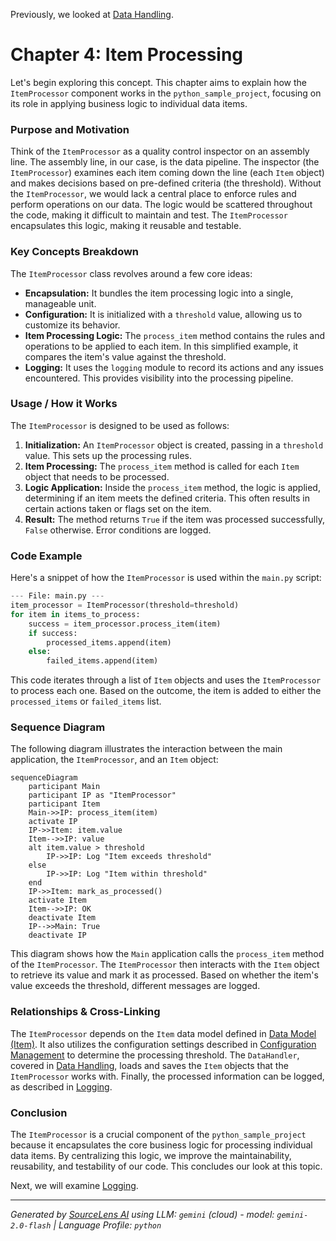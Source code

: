 Previously, we looked at [Data Handling](03_data-handling.md).

# Chapter 4: Item Processing
Let's begin exploring this concept. This chapter aims to explain how the `ItemProcessor` component works in the `python_sample_project`, focusing on its role in applying business logic to individual data items.
### Purpose and Motivation
Think of the `ItemProcessor` as a quality control inspector on an assembly line. The assembly line, in our case, is the data pipeline. The inspector (the `ItemProcessor`) examines each item coming down the line (each `Item` object) and makes decisions based on pre-defined criteria (the threshold).
Without the `ItemProcessor`, we would lack a central place to enforce rules and perform operations on our data. The logic would be scattered throughout the code, making it difficult to maintain and test. The `ItemProcessor` encapsulates this logic, making it reusable and testable.
### Key Concepts Breakdown
The `ItemProcessor` class revolves around a few core ideas:
*   **Encapsulation:** It bundles the item processing logic into a single, manageable unit.
*   **Configuration:** It is initialized with a `threshold` value, allowing us to customize its behavior.
*   **Item Processing Logic:** The `process_item` method contains the rules and operations to be applied to each item. In this simplified example, it compares the item's value against the threshold.
*   **Logging:** It uses the `logging` module to record its actions and any issues encountered. This provides visibility into the processing pipeline.
### Usage / How it Works
The `ItemProcessor` is designed to be used as follows:
1.  **Initialization:** An `ItemProcessor` object is created, passing in a `threshold` value. This sets up the processing rules.
2.  **Item Processing:** The `process_item` method is called for each `Item` object that needs to be processed.
3.  **Logic Application:** Inside the `process_item` method, the logic is applied, determining if an item meets the defined criteria. This often results in certain actions taken or flags set on the item.
4.  **Result:** The method returns `True` if the item was processed successfully, `False` otherwise. Error conditions are logged.
### Code Example
Here's a snippet of how the `ItemProcessor` is used within the `main.py` script:
```python
--- File: main.py ---
item_processor = ItemProcessor(threshold=threshold)
for item in items_to_process:
    success = item_processor.process_item(item)
    if success:
        processed_items.append(item)
    else:
        failed_items.append(item)
```
This code iterates through a list of `Item` objects and uses the `ItemProcessor` to process each one. Based on the outcome, the item is added to either the `processed_items` or `failed_items` list.
### Sequence Diagram
The following diagram illustrates the interaction between the main application, the `ItemProcessor`, and an `Item` object:
```mermaid
sequenceDiagram
    participant Main
    participant IP as "ItemProcessor"
    participant Item
    Main->>IP: process_item(item)
    activate IP
    IP->>Item: item.value
    Item-->>IP: value
    alt item.value > threshold
        IP->>IP: Log "Item exceeds threshold"
    else
        IP->>IP: Log "Item within threshold"
    end
    IP->>Item: mark_as_processed()
    activate Item
    Item-->>IP: OK
    deactivate Item
    IP-->>Main: True
    deactivate IP
```
This diagram shows how the `Main` application calls the `process_item` method of the `ItemProcessor`. The `ItemProcessor` then interacts with the `Item` object to retrieve its value and mark it as processed. Based on whether the item's value exceeds the threshold, different messages are logged.
### Relationships & Cross-Linking
The `ItemProcessor` depends on the `Item` data model defined in [Data Model (Item)](02_data-model-item.md). It also utilizes the configuration settings described in [Configuration Management](01_configuration-management.md) to determine the processing threshold. The `DataHandler`, covered in [Data Handling](03_data-handling.md), loads and saves the `Item` objects that the `ItemProcessor` works with. Finally, the processed information can be logged, as described in [Logging](05_logging.md).
### Conclusion
The `ItemProcessor` is a crucial component of the `python_sample_project` because it encapsulates the core business logic for processing individual data items. By centralizing this logic, we improve the maintainability, reusability, and testability of our code.
This concludes our look at this topic.

Next, we will examine [Logging](05_logging.md).


---

*Generated by [SourceLens AI](https://github.com/darijo2yahoocom/sourceLensAI) using LLM: `gemini` (cloud) - model: `gemini-2.0-flash` | Language Profile: `python`*